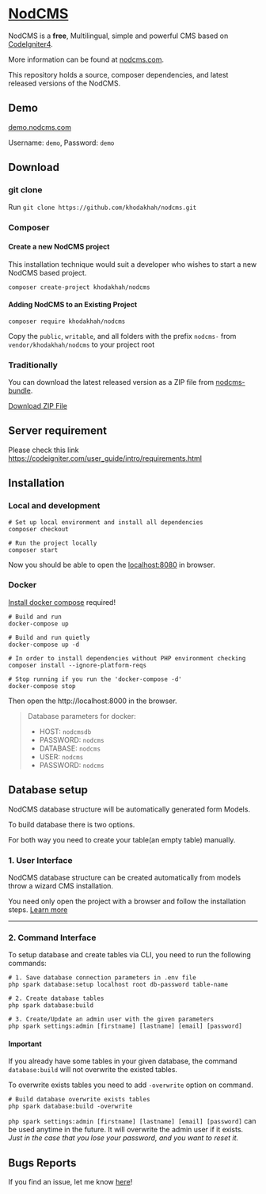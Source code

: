 # [NodCMS](http://nodcms.com) 
NodCMS is a <strong>free</strong>, Multilingual, simple and powerful CMS based on [CodeIgniter4]((https://codeigniter.com/)).

More information can be found at [nodcms.com](http://nodcms.com/).

This repository holds a source, composer dependencies, and latest released versions of the NodCMS.

## Demo
[demo.nodcms.com](http://demo.nodcms.com/)

Username: `demo`, Password: `demo`

## Download
### git clone
Run ```git clone https://github.com/khodakhah/nodcms.git```

### Composer
#### Create a new NodCMS project

This installation technique would suit a developer who wishes to start a new NodCMS based project.

```
composer create-project khodakhah/nodcms
```
#### Adding NodCMS to an Existing Project
```
composer require khodakhah/nodcms
```
Copy the `public`, `writable`, and all folders with the prefix `nodcms-` from `vendor/khodakhah/nodcms` to your project root

### Traditionally
You can download the latest released version as a ZIP file from [nodcms-bundle](https://github.com/khodakhah/nodcms-bundle). 

[Download ZIP File](https://github.com/khodakhah/nodcms-bundle/archive/master.zip)

## Server requirement

Please check this link https://codeigniter.com/user_guide/intro/requirements.html

## Installation

### Local and development
```shell
# Set up local environment and install all dependencies
composer checkout

# Run the project locally
composer start
```

Now you should be able to open the [localhost:8080](http://localhost:8080) in browser.

### Docker
[Install docker compose](https://docs.docker.com/compose/install/) required!
```shell
# Build and run
docker-compose up

# Build and run quietly
docker-compose up -d

# In order to install dependencies without PHP environment checking
composer install --ignore-platform-reqs

# Stop running if you run the 'docker-compose -d'
docker-compose stop
```


Then open the http://localhost:8000 in the browser.

> Database parameters for docker:
> - HOST: `nodcmsdb`
> - PASSWORD: `nodcms`
> - DATABASE: `nodcms`
> - USER: `nodcms`
> - PASSWORD: `nodcms`

## Database setup
NodCMS database structure will be automatically generated form Models.

To build database there is two options.

For both way you need to create your table(an empty table) manually.

### 1. User Interface
NodCMS database structure can be created automatically from models throw a wizard CMS installation.

You need only open the project with a browser and follow the installation steps.
[Learn more](https://nodcms.com/user-guide/)

---

### 2. Command Interface
To setup database and create tables via CLI, you need to run the following commands:
```shell
# 1. Save database connection parameters in .env file
php spark database:setup localhost root db-password table-name

# 2. Create database tables
php spark database:build

# 3. Create/Update an admin user with the given parameters
php spark settings:admin [firstname] [lastname] [email] [password]
```
#### Important
If you already have some tables in your given database, the command `database:build` will not overwrite the existed tables.

To overwrite exists tables you need to add `-overwrite` option on command.
```shell
# Build database overwrite exists tables
php spark database:build -overwrite
```

`php spark settings:admin [firstname] [lastname] [email] [password]` can be used anytime in the future. It will overwrite the admin user if it exists. 
_Just in the case that you lose your password, and you want to reset it._

## Bugs Reports
If you find an issue, let me know [here](https://github.com/khodakhah/nodcms/issues/new)!
